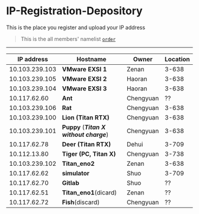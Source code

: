 # IP-Registration-Depository
This is the place you register and upload your IP address

> This is the all members' namelist [`order`](https://github.com/fnlab738/Weekly-Discussions-Archive/blob/master/namelist.md)


----

| IP address | Hostname | Owner | Location |
|------------|----------|-------|----------|
| 10.103.239.103 | **VMware EXSI 1**| Zenan| 3-638 |
| 10.103.239.105 | **VMware EXSI 2** | Haoran | 3-638 |
| 10.103.239.104 | **VMware EXSI 3** | Haoran | 3-638 |
| 10.117.62.60 | **Ant**| Chengyuan | ?? |
| 10.103.239.106 | **Rat**| Chengyuan | 3-638 |
| 10.103.239.100 | **Lion (Titan RTX)** | Chengyuan| 3-638 |
| 10.103.239.101 | **Puppy** (***Titan X without charge***)| Chengyuan| 3-638 |
| 10.117.62.78 | **Deer (Titan RTX)** | Dehui| 3-709 |
| 10.112.13.80 | **Tiger (PC, Titan X)** | Chengyuan| 3-738 |
| 10.103.239.102 | **Titan_eno2** | Zenan | 3-638 |
| 10.117.62.62 | **simulator** | Shuo | 3-709 |
| 10.117.62.70 | **Gitlab** | Shuo | ?? |
| 10.117.62.51 | **Titan_eno1**(dicard) | Zenan | ?? |
| 10.117.62.72 | **Fish**(discard) | Chengyuan | ?? |

